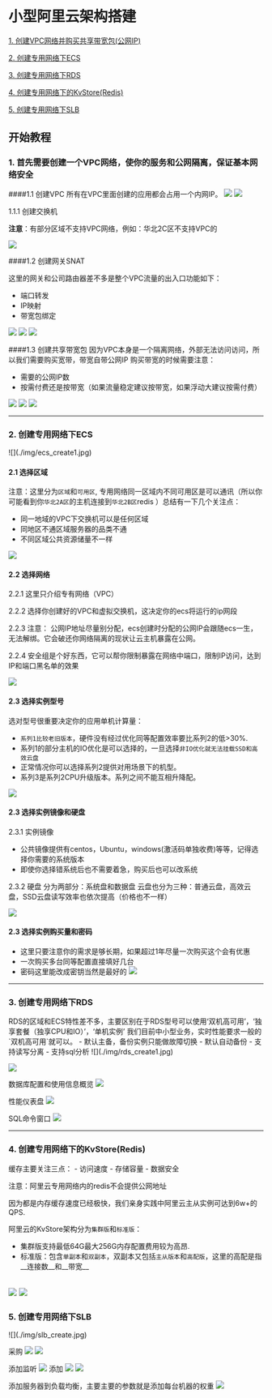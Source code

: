 <h1> 小型阿里云架构搭建</h1>

[1. 创建VPC网络并购买共享带宽包(公网IP)](#1)

[2. 创建专用网络下ECS](#2)

[3. 创建专用网络下RDS](#3)

[4. 创建专用网络下的KvStore(Redis)](#4)

[5. 创建专用网络下SLB](#5)

开始教程
 ---

<h3 id="1">1. 首先需要创建一个VPC网络，使你的服务和公网隔离，保证基本网络安全</h3>

####1.1 创建VPC
所有在VPC里面创建的应用都会占用一个内网IP。
![](./img/aliyun_create_vpc.jpg)
![](./img/aliyun_create_vpc2.jpg)

1.1.1 创建交换机

__注意__：有部分区域不支持VPC网络，例如：华北2C区不支持VPC的

![](./img/aliyun_create_vpc3.jpg)

####1.2 创建网关SNAT

这里的网关和公司路由器差不多是整个VPC流量的出入口功能如下：
- 端口转发
- IP映射
- 带宽包绑定

![](./img/nat_gw_create1.jpg)
![](./img/nat_gw_create2.jpg)
![](./img/nat_gw_create3.jpg)

####1.3 创建共享带宽包
因为VPC本身是一个隔离网络，外部无法访问访问，所以我们需要购买宽带，带宽自带公网IP
购买带宽的时候需要注意：
- 需要的公网IP数
- 按需付费还是按带宽（如果流量稳定建议按带宽，如果浮动大建议按需付费）

![](./img/nat_show.jpg)
![](./img/nat_set1.jpg)
![](./img/nat_set2.jpg)


---

<h3 id="2">2. 创建专用网络下ECS </h3>
![](./img/ecs_create1.jpg)

#### 2.1 选择区域
注意：这里分为`区域`和`可用区`, 专用网络同一区域内不同可用区是可以通讯（所以你可能看到你`华北2A区`的主机连接到`华北2B区`redis
）总结有一下几个关注点：

- 同一地域的VPC下交换机可以是任何区域
- 同地区不通区域服务器的品类不通
- 不同区域公共资源储量不一样

![](./img/ecs_create21.jpg)

#### 2.2 选择网络

2.2.1 这里只介绍专有网络（VPC）

2.2.2 选择你创建好的VPC和虚拟交换机，这决定你的ecs将运行的ip网段

2.2.3 注意： 公网IP地址尽量别分配，ecs创建时分配的公网IP会跟随ecs一生，无法解绑。它会破还你网络隔离的现状让云主机暴露在公网。

2.2.4 安全组是个好东西，它可以帮你限制暴露在网络中端口，限制IP访问，达到IP和端口黑名单的效果

![](./img/ecs_create_net.jpg)

#### 2.3 选择实例型号
选对型号很重要决定你的应用单机计算量：
- `系列1比较老旧版本`，硬件没有经过优化同等配置效率要比系列2的低>30%.
- 系列1的部分主机的IO优化是可以选择的，一旦选择`非IO优化就无法挂载SSD和高效云盘`
- 正常情况你可以选择系列2提供对用场景下的机型。
- 系列3是系列2CPU升级版本。系列之间不能互相升降配。

![](./img/ecs_create_type.jpg)

#### 2.3 选择实例镜像和硬盘
2.3.1 实例镜像
- 公共镜像提供有centos，Ubuntu，windows(激活码单独收费)等等，记得选择你需要的系统版本
- 即使你选择错系统后也不需要着急，购买后也可以改系统

2.3.2 硬盘
分为两部分：系统盘和数据盘
云盘也分为三种：普通云盘，高效云盘，SSD云盘读写效率也依次提高（价格也不一样）

![](./img/ecs_create_img_disk.jpg)

#### 2.3 选择实例购买量和密码
- 这里只要注意你的需求是够长期，如果超过1年尽量一次购买这个会有优惠
- 一次购买多台同等配置直接填好几台
- 密码这里能改成密钥当然是最好的
![](./img/ecs_create_perid_passwd.jpg)


---

<h3 id=3> 3. 创建专用网络下RDS </h3>
RDS的区域和ECS特性差不多，主要区别在于RDS型号可以使用‘双机高可用’，‘独享套餐（独享CPU和IO）’，‘单机实例’
我们目前中小型业务，实时性能要求一般的`双机高可用`就可以。
- 默认主备，备份实例只能做故障切换
- 默认自动备份
- 支持读写分离
- 支持sql分析
![](./img/rds_create1.jpg)

![](./img/rds_create.jpg)

数据库配置和使用信息概览
![](./img/rds_info.png)

性能仪表盘
![](./img/rds_sqladmin.jpg)

SQL命令窗口
![](./img/rds_sqlcmd.jpg)

---

<h3 id=4> 4. 创建专用网络下的KvStore(Redis) </h3>
缓存主要关注三点：
- 访问速度
- 存储容量
- 数据安全

注意：阿里云专用网络内的redis不会提供公网地址

因为都是内存缓存速度已经极快，我们亲身实践中阿里云主从实例可达到6w+的QPS.

阿里云的KvStore架构分为`集群版`和`标准版`：

-    集群版支持最低64G最大256G内存配置费用较为高昂.
-    标准版：包含`单副本`和`双副本`，双副本又包括`主从版本`和`高配版`，这里的高配是指__连接数__和__带宽__

![](./img/redis_create.jpg)
![](./img/redis_buy.jpg)
---

<h3 id=5> 5. 创建专用网络下SLB </h3> 
![](./img/slb_create.jpg)

采购
![](./img/slb_buy.jpg)
![](./img/slb.jpg)

添加监听
![](./img/slb_listen.jpg)
添加
![](./img/slb_heath.jpg)
![](./img/slb_listen_succ.jpg)

添加服务器到负载均衡，主要主要的参数就是添加每台机器的权重
![](./img/slb_add_machine.jpg)
